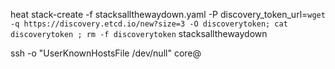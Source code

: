 heat stack-create -f stacksallthewaydown.yaml -P discovery_token_url=`wget -q https://discovery.etcd.io/new?size=3 -O discoverytoken; cat discoverytoken ; rm -f discoverytoken` stacksallthewaydown

ssh -o "UserKnownHostsFile /dev/null" core@<IP of CoreOS SSH Access shown in heat stack-show>
